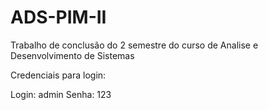 # ADS-PIM-II
Trabalho de conclusão do 2 semestre do curso de Analise e Desenvolvimento de Sistemas


Credenciais para login:

Login: admin
Senha: 123
